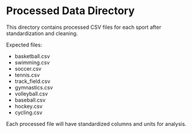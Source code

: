 # Processed Data Directory

This directory contains processed CSV files for each sport after standardization and cleaning.

Expected files:
- basketball.csv
- swimming.csv
- soccer.csv
- tennis.csv
- track_field.csv
- gymnastics.csv
- volleyball.csv
- baseball.csv
- hockey.csv
- cycling.csv

Each processed file will have standardized columns and units for analysis.
